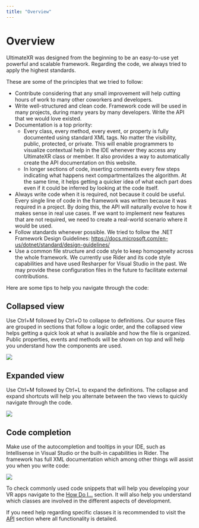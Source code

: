 ```yaml
---
title: "Overview"
---
```


# Overview

UltimateXR was designed from the beginning to be an easy-to-use yet powerful and scalable framework. Regarding the code, we always tried to apply the highest standards.

These are some of the principles that we tried to follow:

- Contribute considering that any small improvement will help cutting hours of work to many other coworkers and developers. 
- Write well-structured and clean code. Framework code will be used in many projects, during many years by many developers. Write the API that we would love existed.
- Documentation is a top priority:
  -  Every class, every method, every event, or property is fully documented using standard XML tags. No matter the visibility, public, protected, or private. This will enable programmers to visualize contextual help in the IDE whenever they access any UltimateXR class or member. It also provides a way to automatically create the API documentation on this website.
  -  In longer sections of code, inserting comments every few steps indicating what happens next compartmentalizes the algorithm. At the same time, it helps getting a quicker idea of what each part does even if it could be inferred by looking at the code itself.
- Always write code when it is required, not because it could be useful. Every single line of code in the framework was written because it was required in a project. By doing this, the API will naturally evolve to how it makes sense in real use cases.
  If we want to implement new features that are not required, we need to create a real-world scenario where it would be used. 
- Follow standards whenever possible. We tried to follow the .NET Framework Design Guidelines: https://docs.microsoft.com/en-us/dotnet/standard/design-guidelines/
- Use a common file structure and code style to keep homogeneity across the whole framework. We currently use Rider and its code style capabilities and have used Resharper for Visual Studio in the past. We may provide these configuration files in the future to facilitate external contributions.

Here are some tips to help you navigate through the code:

## Collapsed view

Use Ctrl+M followed by Ctrl+O to collapse to definitions. Our source files are grouped in sections that follow a logic order, and the collapsed view helps getting a quick look at what is available and how the file is organized. Public properties, events and methods will be shown on top and will help you understand how the components are used.

![](/docs/guides/media/scripting/01Collapsed.png)

## Expanded view

Use Ctrl+M followed by Ctrl+L to expand the definitions. The collapse and expand shortcuts will help you alternate between the two views to quickly navigate through the code. 

![](/docs/guides/media/scripting/02Expanded.png)

## Code completion

Make use of the autocompletion and tooltips in your IDE, such as Intellisense in Visual Studio or the built-in capabilities in Rider. The framework has full XML documentation which among other things will assist you when you write code:

![](/docs/guides/media/scripting/03AutoCompletion.png)
 
To check commonly used code snippets that will help you developing your VR apps navigate to the [How Do I...](/docs/guides/scripting-how-do-i) section. It will also help you understand which classes are involved in the different aspects of development.

If you need help regarding specific classes it is recommended to visit the [API](/api) section where all functionality is detailed.
